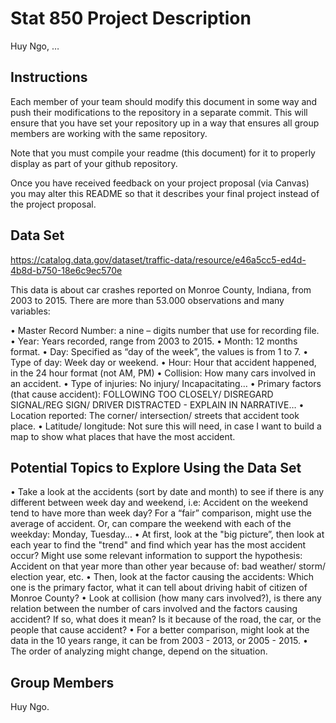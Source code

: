 Stat 850 Project Description
================
Huy Ngo, …

## Instructions

Each member of your team should modify this document in some way and
push their modifications to the repository in a separate commit. This
will ensure that you have set your repository up in a way that ensures
all group members are working with the same repository.

Note that you must compile your readme (this document) for it to
properly display as part of your github repository.

Once you have received feedback on your project proposal (via Canvas)
you may alter this README so that it describes your final project
instead of the project proposal.

## Data Set

https://catalog.data.gov/dataset/traffic-data/resource/e46a5cc5-ed4d-4b8d-b750-18e6c9ec570e

This data is about car crashes reported on Monroe County, Indiana, from 2003 to 2015. There are more than 53.000 observations and many variables: 

•	Master Record Number: a nine – digits number that use for recording file.
•	Year: Years recorded, range from 2003 to 2015.
•	Month: 12 months format.
•	Day: Specified as “day of the week”, the values is from 1 to 7.
•	Type of day: Week day or weekend.
•	Hour: Hour that accident happened, in the 24 hour format (not AM, PM)
•	Collision: How many cars involved in an accident.
•	Type of injuries: No injury/ Incapacitating…
•	Primary factors (that cause accident): FOLLOWING TOO CLOSELY/ DISREGARD SIGNAL/REG SIGN/ DRIVER DISTRACTED - EXPLAIN IN NARRATIVE…
•	Location reported: The corner/ intersection/ streets that accident took place.
•	Latitude/ longitude: Not sure this will need, in case I want to build a map to show what places that have the most accident.


## Potential Topics to Explore Using the Data Set

•	Take a look at the accidents (sort by date and month) to see if there is any different between week day and weekend, i.e: Accident on the weekend tend to have more than week day? For a “fair” comparison, might use the average of accident. Or, can compare the weekend with each of the weekday: Monday, Tuesday…
•	At first, look at the "big picture”, then look at each year to find the "trend" and find which year has the most accident occur? Might use some relevant information to support the hypothesis: Accident on that year more than other year because of: bad weather/ storm/ election year, etc.
•	Then, look at the factor causing the accidents: Which one is the primary factor, what it can tell about driving habit of citizen of Monroe County?
•	Look at collision (how many cars involved?), is there any relation between the number of cars involved and the factors causing accident? If so, what does it mean? Is it because of the road, the car, or the people that cause accident? 
•	For a better comparison, might look at the data in the 10 years range, it can be from 2003 - 2013, or 2005 - 2015.
•	The order of analyzing might change, depend on the situation.

## Group Members

Huy Ngo.
